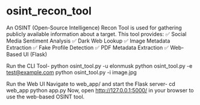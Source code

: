 # osint_recon_tool
An OSINT (Open-Source Intelligence) Recon Tool is used for gathering publicly available information about a target. 
This tool provides: 
✅ Social Media Sentiment Analysis 
✅ Dark Web Lookup 
✅ Image Metadata Extraction 
✅ Fake Profile Detection 
✅ PDF Metadata Extraction 
✅ Web-Based UI (Flask) 

Run the CLI Tool-
python osint_tool.py -u elonmusk
python osint_tool.py -e test@example.com
python osint_tool.py -i image.jpg

Run the Web UI Navigate to web_app/ and start the Flask server-
cd web_app
python app.py
Now, open http://127.0.0.1:5000/ in your browser to use the web-based OSINT tool.
